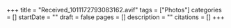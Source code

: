 +++
title = "Received_1011172793083162.avif"
tags = ["Photos"]
categories = []
startDate = ""
draft = false
pages = []
description = ""
citations = []
+++
